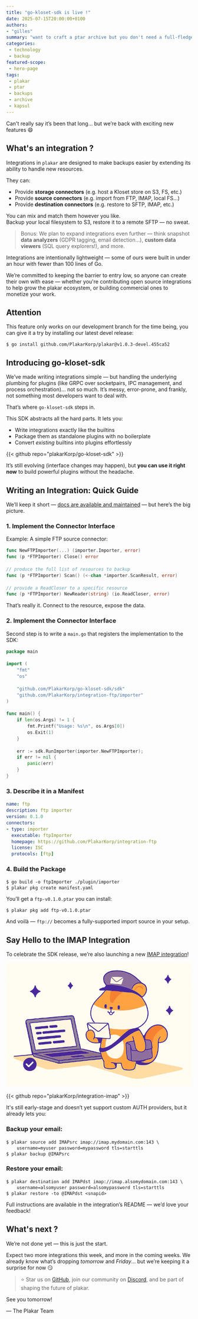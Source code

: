 ```yaml
---
title: "go-kloset-sdk is live !"
date: 2025-07-15T20:00:00+0100
authors:
- "gilles"
summary: "want to craft a ptar archive but you don't need a full-fledged backup solution ? here comes kapsul, our ptar-specific tool, providing all you need from building to restoring and inspecting."
categories:
 - technology
 - backup
featured-scope:
 - hero-page
tags:
 - plakar
 - ptar
 - backups
 - archive
 - kapsul
---
```


Can't really say it’s been that long... but we’re back with exciting new features 😄


## What's an integration ?


Integrations in `plakar` are designed to make backups easier by extending its ability to handle new resources.

They can:

- Provide **storage connectors** (e.g. host a Kloset store on S3, FS, etc.)
- Provide **source connectors** (e.g. import from FTP, IMAP, local FS…)
- Provide **destination connectors** (e.g. restore to SFTP, IMAP, etc.)

You can mix and match them however you like.  
Backup your local filesystem to S3, restore it to a remote SFTP — no sweat.

> Bonus: We plan to expand integrations even further — think snapshot **data analyzers** (GDPR tagging, email detection…), **custom data viewers** (SQL query explorers!), and more.

Integrations are intentionally lightweight — some of ours were built in under an hour with fewer than 100 lines of Go.

We’re committed to keeping the barrier to entry low, so anyone can create their own with ease — whether you're contributing open source integrations to help grow the plakar ecosystem, or building commercial ones to monetize your work.


## Attention

This feature only works on our development branch for the time being,
you can give it a try by installing our latest devel release:

```
$ go install github.com/PlakarKorp/plakar@v1.0.3-devel.455ca52
```


## Introducing go-kloset-sdk

We’ve made writing integrations simple — but handling the underlying plumbing for plugins (like GRPC over socketpairs, IPC management, and process orchestration)...
not so much. It’s messy, error-prone, and frankly, not something most developers want to deal with.

That’s where `go-kloset-sdk` steps in.

This SDK abstracts all the hard parts. It lets you:

- Write integrations exactly like the builtins
- Package them as standalone plugins with no boilerplate
- Convert *existing* builtins into plugins effortlessly

{{< github repo="plakarKorp/go-kloset-sdk" >}}

It’s still evolving (interface changes may happen), but **you can use it right now** to build powerful plugins without the headache.


## Writing an Integration: Quick Guide

We’ll keep it short — [docs are available and maintained](https://plakar.io/docs/main/sdk/) — but here’s the big picture.


### 1. Implement the Connector Interface

Example: A simple FTP source connector:

```go
func NewFTPImporter(...) (importer.Importer, error)
func (p *FTPImporter) Close() error

// produce the full list of resources to backup
func (p *FTPImporter) Scan() (<-chan *importer.ScanResult, error)

// provide a ReadCloser to a specific resource 
func (p *FTPImporter) NewReader(string) (io.ReadCloser, error)
```

That’s really it. Connect to the resource, expose the data.

### 2. Implement the Connector Interface

Second step is to write a `main.go` that registers the implementation to the SDK:

```go
package main

import (
	"fmt"
	"os"

	"github.com/PlakarKorp/go-kloset-sdk/sdk"
	"github.com/PlakarKorp/integration-ftp/importer"
)

func main() {
	if len(os.Args) != 1 {
		fmt.Printf("Usage: %s\n", os.Args[0])
		os.Exit(1)
	}

	err := sdk.RunImporter(importer.NewFTPImporter);
    if err != nil {
		panic(err)
	}
}
```

### 3. Describe it in a Manifest

```yaml
name: ftp
description: ftp importer
version: 0.1.0
connectors:
- type: importer
  executable: ftpImporter
  homepage: https://github.com/PlakarKorp/integration-ftp
  license: ISC
  protocols: [ftp]
```


### 4. Build the Package

```
$ go build -o ftpImporter ./plugin/importer
$ plakar pkg create manifest.yaml
```

You’ll get a `ftp-v0.1.0.ptar` you can install:

```
$ plakar pkg add ftp-v0.1.0.ptar
```

And voilà — `ftp://` becomes a fully-supported import source in your setup.


## Say Hello to the IMAP Integration

To celebrate the SDK release, we’re also launching a new [IMAP integration](/integrations/imap)!

![](integration-imap.png)

{{< github repo="plakarKorp/integration-imap" >}}

It's still early-stage and doesn’t yet support custom AUTH providers, but it already lets you:

### Backup your email:
```
$ plakar source add IMAPsrc imap://imap.mydomain.com:143 \
    username=myuser password=mypassword tls=starttls
$ plakar backup @IMAPsrc
```

### Restore your email:

```
$ plakar destination add IMAPdst imap://imap.alsomydomain.com:143 \
    username=alsomyuser password=alsomypassword tls=starttls
$ plakar restore -to @IMAPdst <snapid> 
```

Full instructions are available in the integration’s README — we’d love your feedback!


## What's next ?

We’re not done yet — this is just the start.

Expect two more integrations this week, and more in the coming weeks.
We already know what’s dropping _tomorrow_ and _Friday_... but we’re keeping it a surprise for now 😏

> ⭐ Star us on [GitHub](https://github.com/PlakarKorp/plakar), join our community on [Discord](https://discord.com/invite/uqdP9Wfzx3), and be part of shaping the future of plakar.

See you tomorrow!

— The Plakar Team